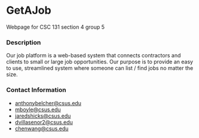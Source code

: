 # GetAJob
Webpage for CSC 131 section 4 group 5

### Description
Our job platform is a web-based system that connects contractors and clients to small or large job opportunities. Our purpose is to provide an easy to use, streamlined system where someone can list / find jobs no matter the size.

### Contact Information
- anthonybelcher@csus.edu
- mboyle@csus.edu
- jaredshicks@csus.edu
- dvillasenor2@csus.edu
- chenwang@csus.edu
